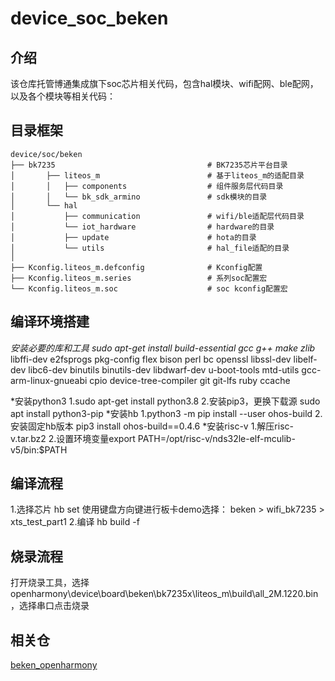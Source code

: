 # device_soc_beken

## 介绍

该仓库托管博通集成旗下soc芯片相关代码，包含hal模块、wifi配网、ble配网，以及各个模块等相关代码：

## 目录框架

```
device/soc/beken
├── bk7235									# BK7235芯片平台目录
│  		├── liteos_m						# 基于liteos_m的适配目录
│   	│   ├── components					# 组件服务层代码目录
│   	│   └── bk_sdk_armino				# sdk模块的目录
│   	└── hal
│			├── communication				# wifi/ble适配层代码目录
│   	    └── iot_hardware				# hardware的目录
│			├── update						# hota的目录
│   	    └── utils						# hal_file适配的目录
│
├── Kconfig.liteos_m.defconfig				# Kconfig配置
├── Kconfig.liteos_m.series					# 系列soc配置宏
└── Kconfig.liteos_m.soc					# soc kconfig配置宏
```
## 编译环境搭建
*安装必要的库和工具
	sudo apt-get install build-essential gcc g++ make zlib* libffi-dev e2fsprogs pkg-config flex bison perl bc openssl libssl-dev libelf-dev libc6-dev binutils binutils-dev libdwarf-dev u-boot-tools mtd-utils gcc-arm-linux-gnueabi cpio device-tree-compiler git git-lfs ruby ccache

*安装python3
	1.sudo apt-get install python3.8
	2.安装pip3，更换下载源
	sudo apt install python3-pip
*安装hb
	1.python3 -m pip install --user ohos-build
	2.安装固定hb版本
		pip3 install ohos-build==0.4.6
*安装risc-v
  1.解压risc-v.tar.bz2
  2.设置环境变量export PATH=/opt/risc-v/nds32le-elf-mculib-v5/bin:$PATH


## 编译流程
  1.选择芯片
   hb set
	使用键盘方向键进行板卡demo选择：
	beken
 		> wifi_bk7235
 		> xts_test_part1
 	2.编译
 	  hb build -f
 	  
 	  
## 烧录流程
打开烧录工具，选择openharmony\device\board\beken\bk7235x\liteos_m\build\all_2M.1220.bin，选择串口点击烧录

## 相关仓

[beken_openharmony](http://gitlab.bekencorp.com/wifi/openharmony.git)